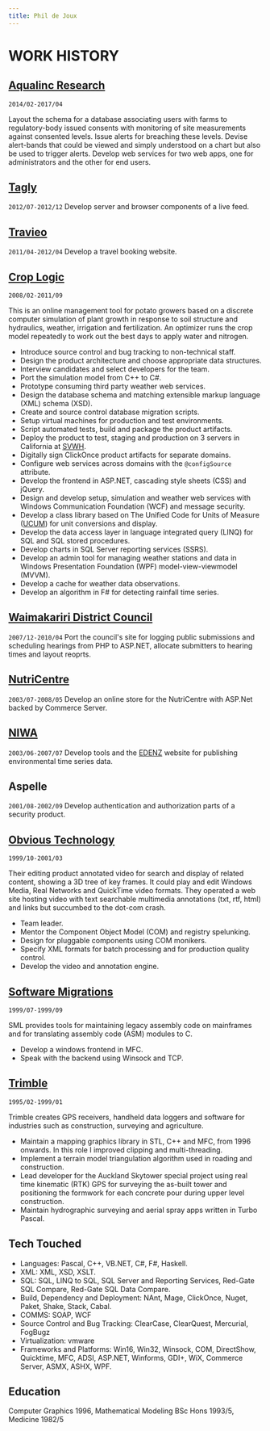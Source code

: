 ```yaml
---
title: Phil de Joux
---
```


# WORK HISTORY

## [Aqualinc Research](http://www.aqualinc.co.nz)

`2014/02-2017/04`

Layout the schema for a database associating users with farms to
regulatory-body issued consents with monitoring of site measurements against
consented levels. Issue alerts for breaching these levels. Devise alert-bands
that could be viewed and simply understood on a chart but also be used to
trigger alerts. Develop web services for two web apps, one for administrators
and the other for end users.

## [Tagly](https://angel.co/company/tagly)

`2012/07-2012/12` Develop server and browser components of a live feed.

## [Travieo](http://www.travieo.com)

`2011/04-2012/04` Develop a travel booking website.

## [Crop Logic](http://www.croplogic.com)

`2008/02-2011/09`

This is an online management tool for potato growers based on a discrete
computer simulation of plant growth in response to soil structure and
hydraulics, weather, irrigation and fertilization. An optimizer runs the crop
model repeatedly to work out the best days to apply water and nitrogen.

* Introduce source control and bug tracking to non-technical staff.
* Design the product architecture and choose appropriate data structures.
* Interview candidates and select developers for the team.
* Port the simulation model from C++ to C#.
* Prototype consuming third party weather web services.
* Design the database schema and matching extensible markup language (XML)
  schema (XSD).
* Create and source control database migration scripts.
* Setup virtual machines for production and test environments.
* Script automated tests, build and package the product artifacts.
* Deploy the product to test, staging and production on 3 servers in California
  at [SVWH](http://www.svwh.net/).
* Digitally sign ClickOnce product artifacts for separate domains.
* Configure web services across domains with the `@configSource` attribute.
* Develop the frontend in ASP.NET, cascading style sheets (CSS) and jQuery.
* Design and develop setup, simulation and weather web services with Windows
  Communication Foundation (WCF) and message security.
* Develop a class library based on The Unified Code for Units of Measure
  ([UCUM](http://unitsofmeasure.org/)) for unit conversions and display.
* Develop the data access layer in language integrated query (LINQ) for SQL and
  SQL stored procedures.
* Develop charts in SQL Server reporting services (SSRS).
* Develop an admin tool for managing weather stations and data in Windows
  Presentation Foundation (WPF) model-view-viewmodel (MVVM).
* Develop a cache for weather data observations.
* Develop an algorithm in F# for detecting rainfall time series.

## [Waimakariri District Council](http://www.waimakariri.govt.nz)

`2007/12-2010/04` Port the council's site for logging public submissions and scheduling hearings
from PHP to ASP.NET, allocate submitters to hearing times and layout reoprts.

## [NutriCentre](http://www.nutricentre.com)

`2003/07-2008/05` Develop an online store for the NutriCentre with ASP.Net
backed by Commerce Server.

## [NIWA](http://www.niwa.co.nz)

`2003/06-2007/07` Develop tools and the [EDENZ](http://edenz.niwa.co.nz)
website for publishing environmental time series data.

## Aspelle

`2001/08-2002/09` Develop authentication and authorization parts of a security
product.

## [Obvious Technology](https://angel.co/company/obvious-technology)

`1999/10-2001/03`

Their editing product annotated video for search and display of related
content, showing a 3D tree of key frames. It could play and edit Windows Media,
Real Networks and QuickTime video formats. They operated a web site hosting
video with text searchable multimedia annotations (txt, rtf, html) and links
but succumbed to the dot-com crash.

* Team leader.
* Mentor the Component Object Model (COM) and registry spelunking.
* Design for pluggable components using COM monikers.
* Specify XML formats for batch processing and for production quality control.
* Develop the video and annotation engine.

## [Software Migrations](http://www.smltd.com)

`1999/07-1999/09`

SML provides tools for maintaining legacy assembly code on mainframes and for
translating assembly code (ASM) modules to C.

* Develop a windows frontend in MFC.
* Speak with the backend using Winsock and TCP.

## [Trimble](http://www.trimble.com)

`1995/02-1999/01`

Trimble creates GPS receivers, handheld data loggers and software for
industries such as construction, surveying and agriculture.

* Maintain a mapping graphics library in STL, C++ and MFC, from 1996 onwards.
  In this role I improved clipping and multi-threading.
* Implement a terrain model triangulation algorithm used in roading and
  construction.
* Lead developer for the Auckland Skytower special project using real time
  kinematic (RTK) GPS for surveying the as-built tower and positioning the
  formwork for each concrete pour during upper level construction.
* Maintain hydrographic surveying and aerial spray apps written in Turbo
  Pascal.

## Tech Touched

* Languages: Pascal, C++, VB.NET, C#, F#, Haskell.
* XML: XML, XSD, XSLT.
* SQL: SQL, LINQ to SQL, SQL Server and Reporting Services, Red-Gate SQL Compare,
Red-Gate SQL Data Compare.
* Build, Dependency and Deployment: NAnt, Mage, ClickOnce, Nuget, Paket, Shake, Stack, Cabal.
* COMMS: SOAP, WCF
* Source Control and Bug Tracking: ClearCase, ClearQuest, Mercurial, FogBugz
* Virtualization: vmware
* Frameworks and Platforms: Win16, Win32, Winsock, COM, DirectShow, Quicktime, MFC, ADSI, ASP.NET, Winforms,
GDI+, WiX, Commerce Server, ASMX, ASHX, WPF.

## Education

Computer Graphics 1996, Mathematical Modeling BSc Hons 1993/5, Medicine 1982/5
